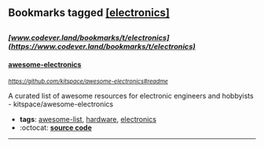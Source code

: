 ## Bookmarks tagged [[electronics]](https://www.codever.land/search?q=[electronics])

_<sup><sup>[www.codever.land/bookmarks/t/electronics](https://www.codever.land/bookmarks/t/electronics)</sup></sup>_
---
#### [awesome-electronics](https://github.com/kitspace/awesome-electronics#readme)
_<sup>https://github.com/kitspace/awesome-electronics#readme</sup>_

A curated list of awesome resources for electronic engineers and hobbyists - kitspace/awesome-electronics
* **tags**: [awesome-list](../tagged/awesome-list.md), [hardware](../tagged/hardware.md), [electronics](../tagged/electronics.md)
* :octocat: **[source code](https://github.com/kitspace/awesome-electronics#readme)**
---
